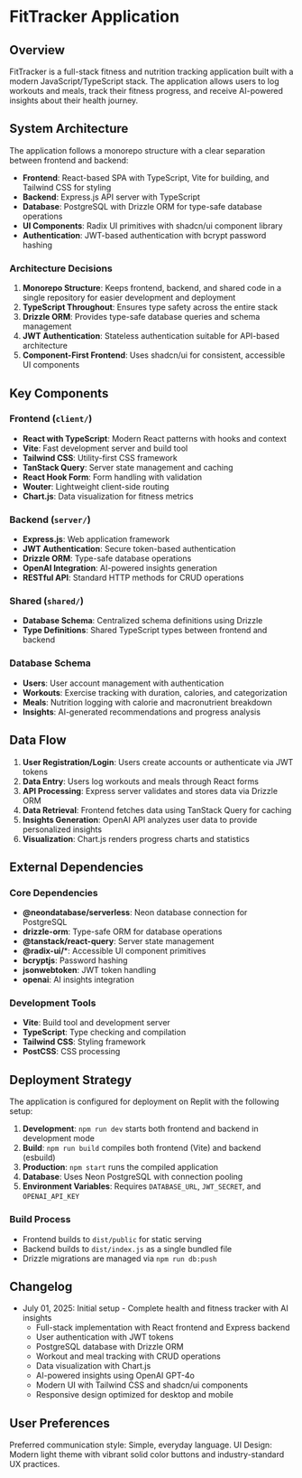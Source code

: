 # FitTracker Application

## Overview

FitTracker is a full-stack fitness and nutrition tracking application built with a modern JavaScript/TypeScript stack. The application allows users to log workouts and meals, track their fitness progress, and receive AI-powered insights about their health journey.

## System Architecture

The application follows a monorepo structure with a clear separation between frontend and backend:

- **Frontend**: React-based SPA with TypeScript, Vite for building, and Tailwind CSS for styling
- **Backend**: Express.js API server with TypeScript
- **Database**: PostgreSQL with Drizzle ORM for type-safe database operations
- **UI Components**: Radix UI primitives with shadcn/ui component library
- **Authentication**: JWT-based authentication with bcrypt password hashing

### Architecture Decisions

1. **Monorepo Structure**: Keeps frontend, backend, and shared code in a single repository for easier development and deployment
2. **TypeScript Throughout**: Ensures type safety across the entire stack
3. **Drizzle ORM**: Provides type-safe database queries and schema management
4. **JWT Authentication**: Stateless authentication suitable for API-based architecture
5. **Component-First Frontend**: Uses shadcn/ui for consistent, accessible UI components

## Key Components

### Frontend (`client/`)
- **React with TypeScript**: Modern React patterns with hooks and context
- **Vite**: Fast development server and build tool
- **Tailwind CSS**: Utility-first CSS framework
- **TanStack Query**: Server state management and caching
- **React Hook Form**: Form handling with validation
- **Wouter**: Lightweight client-side routing
- **Chart.js**: Data visualization for fitness metrics

### Backend (`server/`)
- **Express.js**: Web application framework
- **JWT Authentication**: Secure token-based authentication
- **Drizzle ORM**: Type-safe database operations
- **OpenAI Integration**: AI-powered insights generation
- **RESTful API**: Standard HTTP methods for CRUD operations

### Shared (`shared/`)
- **Database Schema**: Centralized schema definitions using Drizzle
- **Type Definitions**: Shared TypeScript types between frontend and backend

### Database Schema
- **Users**: User account management with authentication
- **Workouts**: Exercise tracking with duration, calories, and categorization
- **Meals**: Nutrition logging with calorie and macronutrient breakdown
- **Insights**: AI-generated recommendations and progress analysis

## Data Flow

1. **User Registration/Login**: Users create accounts or authenticate via JWT tokens
2. **Data Entry**: Users log workouts and meals through React forms
3. **API Processing**: Express server validates and stores data via Drizzle ORM
4. **Data Retrieval**: Frontend fetches data using TanStack Query for caching
5. **Insights Generation**: OpenAI API analyzes user data to provide personalized insights
6. **Visualization**: Chart.js renders progress charts and statistics

## External Dependencies

### Core Dependencies
- **@neondatabase/serverless**: Neon database connection for PostgreSQL
- **drizzle-orm**: Type-safe ORM for database operations
- **@tanstack/react-query**: Server state management
- **@radix-ui/***: Accessible UI component primitives
- **bcryptjs**: Password hashing
- **jsonwebtoken**: JWT token handling
- **openai**: AI insights integration

### Development Tools
- **Vite**: Build tool and development server
- **TypeScript**: Type checking and compilation
- **Tailwind CSS**: Styling framework
- **PostCSS**: CSS processing

## Deployment Strategy

The application is configured for deployment on Replit with the following setup:

1. **Development**: `npm run dev` starts both frontend and backend in development mode
2. **Build**: `npm run build` compiles both frontend (Vite) and backend (esbuild)
3. **Production**: `npm start` runs the compiled application
4. **Database**: Uses Neon PostgreSQL with connection pooling
5. **Environment Variables**: Requires `DATABASE_URL`, `JWT_SECRET`, and `OPENAI_API_KEY`

### Build Process
- Frontend builds to `dist/public` for static serving
- Backend builds to `dist/index.js` as a single bundled file
- Drizzle migrations are managed via `npm run db:push`

## Changelog
- July 01, 2025: Initial setup - Complete health and fitness tracker with AI insights
  - Full-stack implementation with React frontend and Express backend
  - User authentication with JWT tokens
  - PostgreSQL database with Drizzle ORM
  - Workout and meal tracking with CRUD operations
  - Data visualization with Chart.js
  - AI-powered insights using OpenAI GPT-4o
  - Modern UI with Tailwind CSS and shadcn/ui components
  - Responsive design optimized for desktop and mobile

## User Preferences

Preferred communication style: Simple, everyday language.
UI Design: Modern light theme with vibrant solid color buttons and industry-standard UX practices.